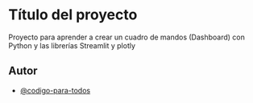 # Título del proyecto

Proyecto para aprender a crear un cuadro de mandos (Dashboard) con Python y las librerías Streamlit y plotly
## Autor

- [@codigo-para-todos](https://www.github.com/codigo-para-todos)